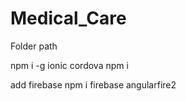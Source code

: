 # Medical_Care

Folder path 

npm i -g ionic cordova 
npm i 

add firebase 
npm i firebase angularfire2 
